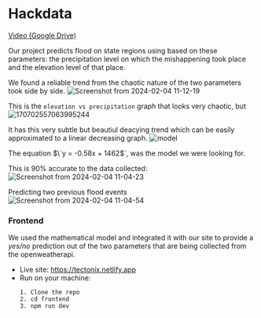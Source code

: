 # Hackdata

[Video (Google Drive)](https://drive.google.com/file/d/1O2SIA_fRIh_hoyWS_uA0BSJknZQm4fTn/view?usp=sharing)

Our project predicts flood on state regions using based on these parameters: the precipitation level on which the mishappening took place and the elevation level of that place.

We found a reliable trend from the chaotic nature of the two parameters took side by side.
 ![Screenshot from 2024-02-04 11-12-19](https://github.com/spuckhafte/tectonix/assets/70335252/77c17284-93c7-430e-a7ff-24d603c2aa96)
 
This is the `elevation vs precipitation` graph that looks very chaotic, but
![170702557063995244](https://github.com/spuckhafte/tectonix/assets/70335252/41c823de-b3b6-47aa-9940-bbe2e420a791)

It has this very subtle but beautiul deacying trend which can be easily approximated to a linear decreasing graph.
![model](https://github.com/spuckhafte/tectonix/assets/70335252/0bc81923-67ae-4276-8c84-9623ff26aa75)

The equation $\`y = -0.58x + 1462$\`, was the model we were looking for.

This is 90% accurate to the data collected:
![Screenshot from 2024-02-04 11-04-23](https://github.com/spuckhafte/tectonix/assets/70335252/b6bbc419-a3a2-436d-96fb-86720d2cd942)


Predicting two previous flood events
![Screenshot from 2024-02-04 11-04-54](https://github.com/spuckhafte/tectonix/assets/70335252/c4e08354-c480-4443-8ac5-ae2fe75de4f6)


### Frontend
We used the mathematical model and integrated it with our site to provide a *yes/no* prediction out of the two parameters that are being collected from the openweatherapi.

 - Live site: https://tectonix.netlify.app
 - Run on your machine:
   ```
   1. Clone the repo
   2. cd frontend
   3. npm run dev
   ```

